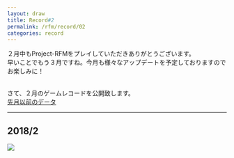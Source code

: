 ```yaml
---
layout: draw
title: Record#2
permalink: /rfm/record/02
categories: record
---
```


２月中もProject-RFMをプレイしていただきありがとうございます。<br>
早いことでもう３月ですね。今月も様々なアップデートを予定しておりますので<br>
お楽しみに！<br><br>


さて、２月のゲームレコードを公開致します。<br>
[先月以前のデータ](http://web.njj12.net/rfm/record/01)
  
----------------------------------------
## 2018/2
<img src="http://web.njj12.net/public/images/record/201802.png"><br>
